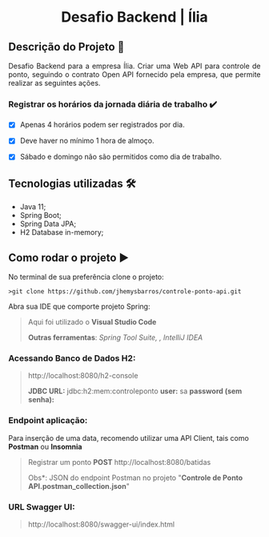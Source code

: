 <h1  align="center">Desafio Backend | Ília</h1>  

## Descrição do Projeto :page_facing_up:

<p  align="justify"> Desafio Backend para a empresa Ília. Criar uma Web API para controle de ponto, seguindo o contrato Open API fornecido pela empresa, que permite realizar as seguintes ações.</p> 

### Registrar os horários da jornada diária de trabalho :heavy_check_mark:

- [x] Apenas 4 horários podem ser registrados por dia.

- [x] Deve haver no mínimo 1 hora de almoço.

- [x] Sábado e domingo não são permitidos como dia de trabalho. 

## Tecnologias utilizadas :hammer_and_wrench:

- Java 11;
- Spring Boot;
- Spring Data JPA;
- H2 Database in-memory;

## Como rodar o projeto :arrow_forward:

No terminal de sua preferência clone o projeto:
```
>git clone https://github.com/jhemysbarros/controle-ponto-api.git
```
 
Abra sua IDE que comporte projeto Spring:

> Aqui foi utilizado o **Visual Studio Code**
> 
>**Outras ferramentas**: *Spring Tool Suite, , IntelliJ IDEA*

### Acessando Banco de Dados H2:
> http://localhost:8080/h2-console
>
>**JDBC URL:** jdbc:h2:mem:controleponto
> **user:** sa
> **password (sem senha):**

### Endpoint aplicação:

Para inserção de uma data, recomendo utilizar uma API Client, tais como **Postman** ou **Insomnia** 
> Registrar um ponto
> **POST** http://localhost:8080/batidas
> 
> Obs*: JSON do endpoint Postman no projeto "**Controle de Ponto API.postman_collection.json**"

### URL  Swagger UI:
>http://localhost:8080/swagger-ui/index.html